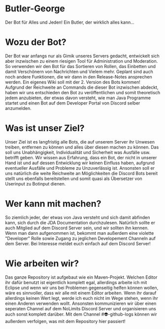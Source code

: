 # Butler-George
Der Bot für Alles und Jeden!
Ein Butler, der wirklich alles kann...

# Wozu der Bot?
Der Bot war anfangs nur als Gimik unseres Servers gedacht, entwickelt sich aber inzwischen zu einem riesigen Tool für Administration und Moderation. So verwenden wir den Bot für das Sortieren von Rollen, das Einbetten und damit Verschönern von Nachrichten und Vielem mehr.
Geplant sind auch noch andere Funktionen, die wir dann in den Release-Notes ansprechen werden. Ein eigenes Wiki soll mit der 2. Version des Bots kommen!
Aufgrund der Reichweite an Commands die dieser Bot inzwischen abdeckt, haben wir uns entschieden den Bot zu veröffentlichen und somit theoretisch jedem anzubieten, der etwas davon versteht, wie man Java Programme startet und einen Bot auf dem Developer Portal von Discord selber anzumelden.

# Was ist unser Ziel?
Unser Ziel ist es langfristig alle Bots, die auf unserem Server ihr Unwesen treiben, entfernen zu können und alles über diesen machen zu können. Das soll uns Unabhängigkeit, Individualität und Sicherheit was Ausfälle usw. betrifft geben. Wir wissen aus Erfahrung, dass ein Bot, der nicht in unserer Hand ist und auf dessen Entwicklung wir keinen Einfluss haben, aufgrund eventueller Ausfälle und Probleme zu Unzuverlässig ist.
Ansonsten soll er uns natürlich die weite Reichweite an Möglichkeiten die Discord Bots bereit stellt uns ebenfalls bereitstellen und somit quasi als Übersetzer von Userinput zu Botinput dienen.

# Wer kann mit machen?
So ziemlich jeder, der etwas von Java versteht und sich damit abfinden kann, sich durch die JDA Documentation durchzulesen. Natürlich sollte er auch Mitglied auf dem Discord Server sein, und wir sollten ihn kennen.
Wenn man dann aufgenommen ist, bekommt man außerdem eine violette "Developer" Rolle sowie Zugang zu jeglichen Developement Channeln auf dem Server. Bei Interesse meldet euch einfach auf dem Discord Server!

# Wie arbeiten wir?
Das ganze Repository ist aufgebaut wie ein Maven-Projekt. Welchen Editor ihr dafür benutzt ist eigentlich komplett egal, allerdings arbeite ich mit Eclipse und wenn wir uns bei Problemen gegenseitig helfen können wollen, wäre es sinnvoller, dass wir alle mit einem Editor arbeiten. Wenn ihr darauf allerdings keinen Wert legt, werde ich euch nicht im Wege stehen, wenn ihr einen Anderen verwenden wollt.
Ansonsten kommunizieren wir über einen seperaten Channel auf dem NoLimits Discord Server und organisieren uns auch sonst komplett darüber. Mit dem Channel #👽-github-logs können wir außerdem verfolgen, was mit dem Repository hier passiert!
